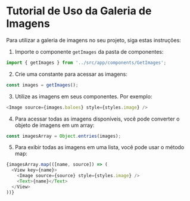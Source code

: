 # Tutorial de Uso da Galeria de Imagens

Para utilizar a galeria de imagens no seu projeto, siga estas instruções:

1. Importe o componente `getImages` da pasta de componentes:
```javascript
import { getImages } from '../src/app/components/GetImages';
```

2. Crie uma constante para acessar as imagens:
```javascript
const images = getImages();
```

3. Utilize as imagens em seus componentes. Por exemplo:
```javascript
<Image source={images.baloes} style={styles.image} />
```

4. Para acessar todas as imagens disponíveis, você pode converter o objeto de imagens em um array:
```javascript
const imagesArray = Object.entries(images);
```

5. Para exibir todas as imagens em uma lista, você pode usar o método map:
```javascript
{imagesArray.map(([name, source]) => (
  <View key={name}>
    <Image source={source} style={styles.image} />
    <Text>{name}</Text>
  </View>
))}
```